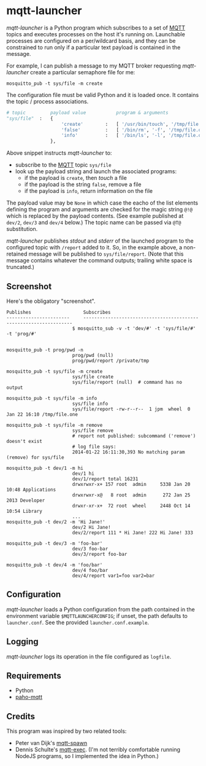# mqtt-launcher

_mqtt-launcher_ is a Python program which subscribes to a set of [MQTT] topics
and executes processes on the host it's running on. Launchable processes are
configured on a per/wildcard basis, and they can be constrained to run only if
a particular text payload is contained in the message.

For example, I can publish a message to my MQTT broker requesting _mqtt-launcher_ 
create a particular semaphore file for me:

```
mosquitto_pub -t sys/file -m create
```

The configuration file must be valid Python and it is loaded once. It contains
the topic / process associations.

```python
# topic         payload value           program & arguments
"sys/file"  :   {
                    'create'        :   [ '/usr/bin/touch', '/tmp/file.one' ],
                    'false'         :   [ '/bin/rm', '-f', '/tmp/file.one'    ],
                    'info'          :   [ '/bin/ls', '-l', '/tmp/file.one' ],
                },
```

Above snippet instructs _mqtt-launcher_ to:

* subscribe to the [MQTT] topic `sys/file`
* look up the payload string and launch the associated programs:
  * if the payload is `create`, then _touch_ a file
  * if the payload is the string `false`, remove a file
  * if the payload is `info`, return information on the file

The payload value may be `None` in which case the eacho of the list elements
defining the program and arguments are checked for the magic string `@!@` which
is replaced by the payload contents. (See example published at `dev/2`, `dev/3` and `dev/4` below.)
The topic name can be passed via `@T@` substitution.

_mqtt-launcher_ publishes _stdout_ and _stderr_ of the launched program
to the configured topic with `/report` added to it. So, in the example
above, a non-retained message will be published to `sys/file/report`.
(Note that this message contains whatever the command outputs; trailing
white space is truncated.)

## Screenshot

Here's the obligatory "screenshot".

```
Publishes					Subscribes
-----------------------		------------------------------------------------------------------
						$ mosquitto_sub -v -t 'dev/#' -t 'sys/file/#' -t 'prog/#' 


mosquitto_pub -t prog/pwd -n
						prog/pwd (null)
						prog/pwd/report /private/tmp

mosquitto_pub -t sys/file -m create
						sys/file create
						sys/file/report (null)	# command has no output

mosquitto_pub -t sys/file -m info
						sys/file info
						sys/file/report -rw-r--r--  1 jpm  wheel  0 Jan 22 16:10 /tmp/file.one

mosquitto_pub -t sys/file -m remove
						sys/file remove
						# report not published: subcommand ('remove') doesn't exist
						# log file says:
						2014-01-22 16:11:30,393 No matching param (remove) for sys/file

mosquitto_pub -t dev/1 -m hi
						dev/1 hi
						dev/1/report total 16231
						drwxrwxr-x+ 157 root  admin     5338 Jan 20 10:48 Applications
						drwxrwxr-x@   8 root  admin      272 Jan 25  2013 Developer
						drwxr-xr-x+  72 root  wheel     2448 Oct 14 10:54 Library
						...
mosquitto_pub -t dev/2 -m 'Hi Jane!'
						dev/2 Hi Jane!
						dev/2/report 111 * Hi Jane! 222 Hi Jane! 333

mosquitto_pub -t dev/3 -m 'foo-bar'
						dev/3 foo-bar
						dev/3/report foo-bar

mosquitto_pub -t dev/4 -m 'foo/bar'
						dev/4 foo/bar
						dev/4/report var1=foo var2=bar
```

## Configuration

_mqtt-launcher_ loads a Python configuration from the path contained in
the environment variable `$MQTTLAUNCHERCONFIG`; if unset, the path
defaults to `launcher.conf`. See the provided `launcher.conf.example`.

## Logging

_mqtt-launcher_ logs its operation in the file configured as `logfile`.

## Requirements

* Python
* [paho-mqtt](https://pypi.python.org/pypi/paho-mqtt/1.3.1)

## Credits

This program was inspired by two related tools:
* Peter van Dijk's [mqtt-spawn](https://github.com/PowerDNS/mqtt-spawn)
* Dennis Schulte's [mqtt-exec](https://github.com/denschu/mqtt-exec). (I'm not terribly comfortable running NodeJS programs, so I implemented the idea in Python.)

 [MQTT]: http://mqtt.org
